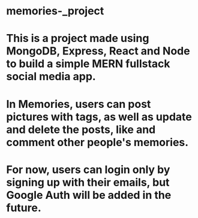 # memories-_project

# This is a project made using MongoDB, Express, React and Node to build a simple MERN fullstack social media app.
# In Memories, users can post pictures with tags, as well as update and delete the posts, like and comment other people's memories.
# For now, users can login only by signing up with their emails, but Google Auth will be added in the future.
